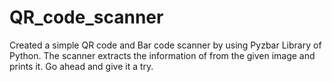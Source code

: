 # QR_code_scanner

Created a simple QR code and Bar code scanner by using Pyzbar Library of Python.
The scanner extracts the information of from the given image and prints it.
Go ahead and give it a try.
